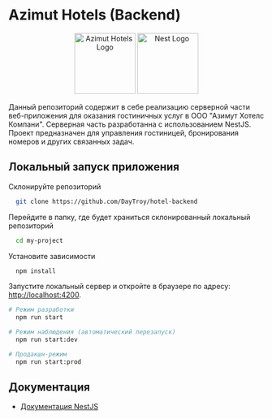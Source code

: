 # Azimut Hotels (Backend)

<p align="center">
  <a href="https://azimuthotels.com" target="blank"><img src="https://azimuthotels.com/images/upload/2-azimut%20(1).svg" width="120" alt="Azimut Hotels Logo" /></a>
  <a href="http://nestjs.com/" target="blank"><img src="https://nestjs.com/img/logo-small.svg" width="120" alt="Nest Logo" /></a>
</p>
Данный репозиторий содержит в себе реализацию серверной части веб-приложения для оказания гостиничных услуг в ООО "Азимут Хотелс Компани". Серверная часть разработанна с использованием NestJS. Проект предназначен для управления гостиницей, бронирования номеров и других связанных задач.

## Локальный запуск приложения

Склонируйте репозиторий

```bash
  git clone https://github.com/DayTroy/hotel-backend
```

Перейдите в папку, где будет храниться склонированный локальный репозиторий
```bash
  cd my-project
```

Установите зависимости
```bash
  npm install
```

Запустите локальный сервер и откройте в браузере по адресу: [http://localhost:4200](http://localhost:3000).
```bash
# Режим разработки
  npm run start
```
```bash
# Режим наблюдения (автоматический перезапуск)
  npm run start:dev
```
```bash
# Продакшн-режим
  npm run start:prod
```

## Документация
- [Документация NestJS](https://nestjs.com/)
